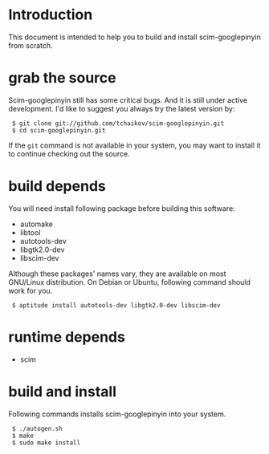 

# Introduction #

This document is intended to help you to build and install scim-googlepinyin from scratch.

# grab the source #

Scim-googlepinyin still has some critical bugs. And it is still under active development. I'd like to suggest you always try the latest version by:
```
 $ git clone git://github.com/tchaikov/scim-googlepinyin.git
 $ cd scim-googlepinyin.git
```
If the `git` command is not available in your system, you may want to install it to continue checking out the source.

# build depends #

You will need install following package before building this software:

  * automake
  * libtool
  * autotools-dev
  * libgtk2.0-dev
  * libscim-dev

Although these packages' names vary, they are available on most GNU/Linux distribution. On Debian or Ubuntu, following command should work for you.
```
 $ aptitude install autotools-dev libgtk2.0-dev libscim-dev
```

# runtime depends #
  * scim

# build and install #
Following commands installs scim-googlepinyin into your system.
```
 $ ./autogen.sh
 $ make
 $ sudo make install
```